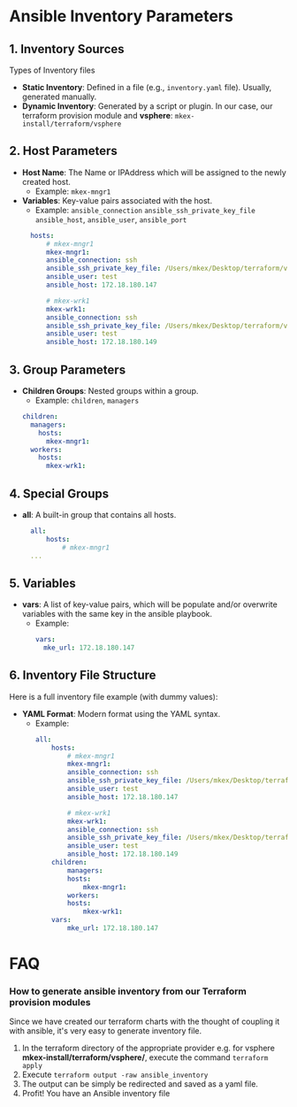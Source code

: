 # Ansible Inventory Parameters

## 1. Inventory Sources
Types of Inventory files
- **Static Inventory**: Defined in a file (e.g., `inventory.yaml` file). Usually, generated manually.
- **Dynamic Inventory**: Generated by a script or plugin. In our case, our terraform provision module and **vsphere**: `mkex-install/terraform/vsphere` 

## 2. Host Parameters
- **Host Name**: The Name or IPAddress which will be assigned to the newly created host.
  - Example: `mkex-mngr1`
- **Variables**: Key-value pairs associated with the host.
  - Example: `ansible_connection` `ansible_ssh_private_key_file` `ansible_host`, `ansible_user`, `ansible_port`
  ```yaml
    hosts:
        # mkex-mngr1
        mkex-mngr1:
        ansible_connection: ssh
        ansible_ssh_private_key_file: /Users/mkex/Desktop/terraform/vsphere/ssh-keys/mkex.pem
        ansible_user: test
        ansible_host: 172.18.180.147

        # mkex-wrk1
        mkex-wrk1:
        ansible_connection: ssh
        ansible_ssh_private_key_file: /Users/mkex/Desktop/terraform/vsphere/ssh-keys/mkex.pem
        ansible_user: test
        ansible_host: 172.18.180.149
  ```

## 3. Group Parameters
- **Children Groups**: Nested groups within a group.
  - Example: `children`, `managers`
  ```yaml
  children:
    managers:
      hosts:
        mkex-mngr1:
    workers:
      hosts:
        mkex-wrk1:  
  ```

## 4. Special Groups
- **all**: A built-in group that contains all hosts.
  ```yaml
    all:
        hosts:
            # mkex-mngr1
    ...
  ```
## 5. Variables 
- **vars**: A list of key-value pairs, which will be populate and/or overwrite variables with the same key in the ansible playbook.
    - Example:
      ```yaml
      vars:
        mke_url: 172.18.180.147
      ```
## 6. Inventory File Structure
Here is a full inventory file example (with dummy values):
- **YAML Format**: Modern format using the YAML syntax.
  - Example:
    ```yaml
    all:
        hosts:
            # mkex-mngr1
            mkex-mngr1:
            ansible_connection: ssh
            ansible_ssh_private_key_file: /Users/mkex/Desktop/terraform/vsphere/ssh-keys/mkex.pem
            ansible_user: test
            ansible_host: 172.18.180.147

            # mkex-wrk1
            mkex-wrk1:
            ansible_connection: ssh
            ansible_ssh_private_key_file: /Users/mkex/Desktop/terraform/vsphere/ssh-keys/mkex.pem
            ansible_user: test
            ansible_host: 172.18.180.149
        children:
            managers:
            hosts:
                mkex-mngr1:
            workers:
            hosts:
                mkex-wrk1:
        vars:
            mke_url: 172.18.180.147
    ```

# FAQ
### How to generate ansible inventory from our Terraform provision modules
Since we have created our terraform charts with the thought of coupling it with ansible, it's very easy to generate inventory file. 

  1. In the terraform directory of the appropriate provider e.g. for vsphere **mkex-install/terraform/vsphere/**, execute the command `terraform apply`
  2. Execute `terraform output -raw ansible_inventory`
  3. The output can be simply be redirected and saved as a yaml file.
  4. Profit! You have an Ansible inventory file
